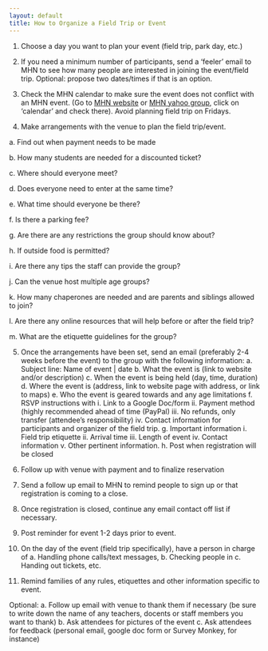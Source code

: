 ```yaml
---
layout: default
title: How to Organize a Field Trip or Event
---
```


1. Choose a day you want to plan your event (field trip, park day, etc.)

2. If you need a minimum number of participants, send a ‘feeler’ email to MHN to see how many people are interested in joining the event/field trip. Optional: propose two dates/times if that is an option.

3. Check the MHN calendar to make sure the event does not conflict with an MHN event. (Go to [MHN website](http://www.muslimhomeschoolnetwork.com/events/calendar/) or [MHN yahoo group](https://groups.yahoo.com/MuslimHomeschoolNetwork), click on ‘calendar’ and check there). Avoid planning field trip on Fridays.

4. Make arrangements with the venue to plan the field trip/event. 

  a.	Find out when payment needs to be made

  b.	How many students are needed for a discounted ticket?

  c.	Where should everyone meet? 

  d.	Does everyone need to enter at the same time? 

  e.	What time should everyone be there? 

  f.	Is there a parking fee?

  g.	 Are there are any restrictions the group should know about?

  h.	If outside food is permitted?

  i.	Are there any tips the staff can provide the group?

  j.	Can the venue host multiple age groups?

  k.	 How many chaperones are needed and are parents and siblings allowed to join?

  l.	 Are there any online resources that will help before or after the field trip?

  m.	What are the etiquette guidelines for the group?

5.	Once the arrangements have been set, send an email (preferably 2-4 weeks before the event) to the group with the following information:
a.	Subject line: Name of event | date
b.	What the event is (link to website and/or description)
c.	When the event is being held (day, time, duration)
d.	Where the event is (address, link to website page with address, or  link to maps)
e.	Who the event is geared towards and any age limitations
f.	RSVP instructions with 
i.	Link to a Google Doc/form
ii.	Payment method (highly recommended ahead of time (PayPal)
iii.	No refunds, only transfer (attendee’s responsibility)
iv.	Contact information for participants and organizer of the field trip.
g.	Important information 
i.	Field trip etiquette
ii.	Arrival time
iii.	Length of event
iv.	Contact information
v.	Other pertinent information.
h.	Post when registration will be closed

6.	Follow up with venue with payment and to finalize reservation

7.	Send a follow up email to MHN to remind people to sign up or that registration is coming to a close.

8.	Once registration is closed, continue any email contact off list if necessary.

9.	Post reminder for event 1-2 days prior to event.

10.	On the day of the event (field trip specifically), have a person in charge of 
a.	Handling phone calls/text messages,
b.	Checking people in
c.	Handing out tickets, etc. 

11.	Remind families of any rules, etiquettes and other information specific to event.

Optional: 
a.	Follow up email with venue to thank them if necessary (be sure to write down the name of any teachers, docents or staff members you want to thank)
b.	Ask attendees for pictures of the event
c.	Ask attendees for feedback (personal email, google doc form or Survey Monkey, for instance)
